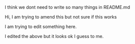 I think we dont need to write so many things in README.md

Hi, I am trying to amend this but not sure if this works

I am trying to edit something here.

I edited the above but it looks ok I guess to me.
